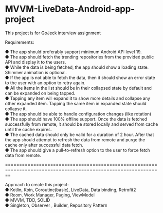 # MVVM-LiveData-Android-app-project
This project is for GoJeck interview assignment

Requirements:

● The app should preferably support minimum Android API level 19.  
● The app should fetch the trending repositories from the provided public API and display it to the
users.  
● While the data is being fetched, the app should show a loading state. Shimmer animation is
optional.  
● If the app is not able to fetch the data, then it should show an error state to the user with an
option to retry again.  
● All the items in the list should be in their collapsed state by default and can be expanded on
being tapped.  
● Tapping any item will expand it to show more details and collapse any other expanded item.
Tapping the same item in expanded state should collapse it.  
● The app should be able to handle configuration changes (like rotation)  
● The app should have 100% offline support. Once the data is fetched successfully from remote, it
should be stored locally and served from cache until the cache expires.  
● The cached data should only be valid for a duration of 2 hour. After that the app should attempt
to refresh the data from remote and purge the cache only after successful data fetch.  
● The app should give a pull-to-refresh option to the user to force fetch data from remote.  

==============================================================================================================

Approach to create this project:  
● Kotlin, Koin, Coroutine(basic), LiveData, Data binding, Retrofit2  
● Room, Work Manager, Paging, ViewModel  
● MVVM, TDD, SOLID   
● Singleton, Observer , Builder, Repository Pattern  

